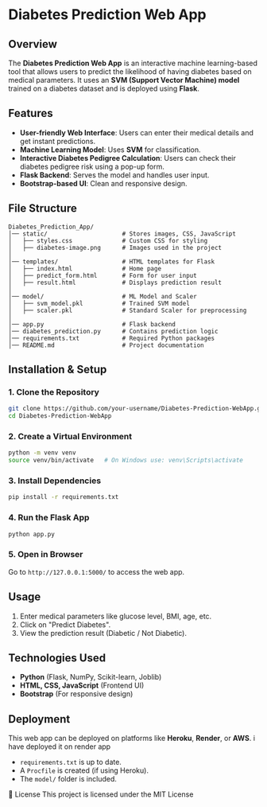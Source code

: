 # Diabetes Prediction Web App

## Overview
The **Diabetes Prediction Web App** is an interactive machine learning-based tool that allows users to predict the likelihood of having diabetes based on medical parameters. It uses an **SVM (Support Vector Machine) model** trained on a diabetes dataset and is deployed using **Flask**.

## Features
- **User-friendly Web Interface**: Users can enter their medical details and get instant predictions.
- **Machine Learning Model**: Uses **SVM** for classification.
- **Interactive Diabetes Pedigree Calculation**: Users can check their diabetes pedigree risk using a pop-up form.
- **Flask Backend**: Serves the model and handles user input.
- **Bootstrap-based UI**: Clean and responsive design.

## File Structure
```
Diabetes_Prediction_App/
│── static/                     # Stores images, CSS, JavaScript
│   ├── styles.css              # Custom CSS for styling
│   ├── diabetes-image.png      # Images used in the project
│
│── templates/                  # HTML templates for Flask
│   ├── index.html              # Home page
│   ├── predict_form.html       # Form for user input
│   ├── result.html             # Displays prediction result
│
│── model/                      # ML Model and Scaler
│   ├── svm_model.pkl           # Trained SVM model
│   ├── scaler.pkl              # Standard Scaler for preprocessing
│
│── app.py                      # Flask backend
│── diabetes_prediction.py      # Contains prediction logic
│── requirements.txt            # Required Python packages
│── README.md                   # Project documentation
```

## Installation & Setup
### 1. Clone the Repository
```bash
git clone https://github.com/your-username/Diabetes-Prediction-WebApp.git
cd Diabetes-Prediction-WebApp
```
### 2. Create a Virtual Environment
```bash
python -m venv venv
source venv/bin/activate   # On Windows use: venv\Scripts\activate
```
### 3. Install Dependencies
```bash
pip install -r requirements.txt
```
### 4. Run the Flask App
```bash
python app.py
```
### 5. Open in Browser
Go to `http://127.0.0.1:5000/` to access the web app.

## Usage
1. Enter medical parameters like glucose level, BMI, age, etc.
2. Click on "Predict Diabetes".
3. View the prediction result (Diabetic / Not Diabetic).

## Technologies Used
- **Python** (Flask, NumPy, Scikit-learn, Joblib)
- **HTML, CSS, JavaScript** (Frontend UI)
- **Bootstrap** (For responsive design)

## Deployment
This web app can be deployed on platforms like **Heroku**, **Render**, or **AWS**. i have deployed it on render app
- `requirements.txt` is up to date.
- A `Procfile` is created (if using Heroku).
- The `model/` folder is included.

📝 License
This project is licensed under the MIT License

